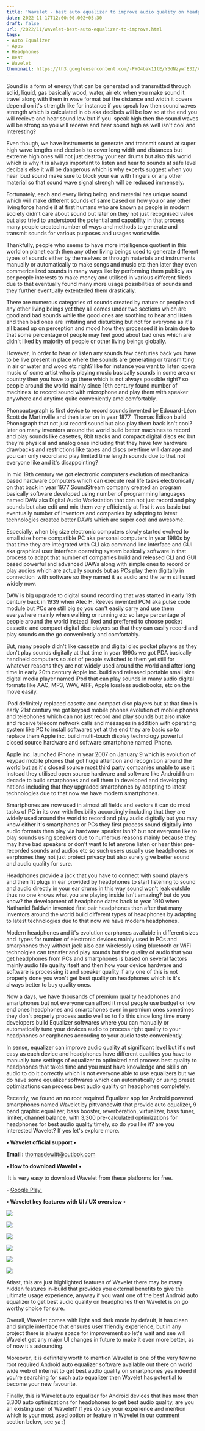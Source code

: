 ```yaml
---
title: 'Wavelet - best auto equalizer to improve audio quality on headphones.'
date: 2022-11-17T12:00:00.002+05:30
draft: false
url: /2022/11/wavelet-best-auto-equalizer-to-improve.html
tags: 
- Auto Equalizer
- Apps
- Headphones
- Best
- Wavelet
thumbnail: https://lh3.googleusercontent.com/-PYO4bak11tE/Y3dNzywfE3I/AAAAAAAAO_4/7wOcr7ReV0ocLUxqsalTUCzz42a81NenQCNcBGAsYHQ/s1600/1668763083345405-0.png
---
```


  

  

  

Sound is a form of energy that can be generated and transmitted through solid, liquid, gas basically wood, water, air etc when you make sound it travel along with them in wave format but the distance and width it covers depend on it's strength like for instance if you speak low then sound waves strength which is calculated in db aka decibels will be low so at the end you will recieve and hear sound low but if you  speak high then the sound waves will be strong so you will receive and hear sound high as well isn't cool and Interesting?

  

Even though, we have instruments to generate and transmit sound at super high wave lengths and decibals to cover long width and distances but extreme high ones will not just destroy your ear drums but also this world which is why it is always important to listen and hear to sounds at safe level decibals else it will be dangerous which is why experts suggest when you hear loud sound make sure to block your ear with fingers or any other material so that sound wave signal strengh will be reduced immensely.

  

Fortunately, each and every living being  and material has unique sound which will make different sounds of same based on how you or any other living force handle it at first humans who are known as people in modern society didn't care about sound but later on they not just recognised value but also tried to understood the potential and capability in that process many people created number of ways and methods to generate and transmit sounds for various purposes and usages worldwide.

  

Thankfully, people who seems to have more intelligence quotient in this world on planet earth then any other living beings used to generate different types of sounds either by themselves or through materials and instruments manually or automatically to make songs and music etc then later they even commericalized sounds in many ways like by performing them publicly as per people interests to make money and utilised in various different fileds due to that eventually found many more usage possibilities of sounds and they further eventually extenteded them drastically.

  

There are numerous categories of sounds created by nature or people and any other living beings yet they all comes under two sections which are good and bad sounds while the good ones are soothing to hear and listen and then bad ones are irritating and disturbing but not for everyone as it's all based up on perception and mood how they processed it in brain due to that some percentage of people may feel good about bad ones which are didn't liked by majority of people or other living beings globally.

  

However, In order to hear or listen any sounds few centuries back you have to be live present in place where the sounds are generating or transmitting in air or water and wood etc right? like for instance you want to listen opera music of some artist who is playing music basically sounds in some area or country then you have to go there which is not always possible right? so people around the world mainly since 19th century found number of machines  to record sound with microphone and play them with speaker anywhere and anytime quite conveniently amd comfortably.

  

Phonoautograph is first device to record sounds invented by Édouard-Léon Scott de Martinville and then later on in year 1877  Thomas Edison build Phonograph that not just record sound but also play them back isn't cool? later on many inventors around the world build better machines to record and play sounds like casettes, 8bit tracks and compact digital discs etc but they're physical and analog ones including that they have few hardware drawbacks and restrictions like tapes and discs overtime will damage and you can only record and play limited time length sounds due to that not everyone like and it's disappointing?

  

In mid 19th century we got electronic computers evolution of mechanical based hardware computers which can execute real life tasks electronically on that back in year 1977 SoundStream company created an program basically software developed using number of programming languages named DAW aka Digital Audio Workstation that can not just record and play sounds but also edit and mix them very efficiently at first it was basic but eventually number of inventors and companies by adapting to latest technologies created better DAWs which are super cool and awesome.

  

Especially, when big size electronic computers slowly started evolved to small size home compatible PC aka personal computers in year 1980s by that time they are integrated with CLI aka command line interface and GUI aka graphical user interface operating system basically software in that process to adapt that number of companies build and released CLI and GUI based powerful and advanced DAWs along with simple ones to record or play audios which are actually sounds but as PCs play them digitally in connection  with software so they named it as audio and the term still used widely now.

  

DAW is big upgrade to digital sound recording that was started in early 19th century back in 1939 when Alec H. Reeves invented PCM aka pulse code module but PCs are still big so you can't easily carry and use them everywhere mainly when walking or running etc so large percentage of people around the world instead liked and preffered to choose pocket cassette and compact digital disc players so that they can easily record and play sounds on the go conveniently and comfortably.

  

But, many people didn't like cassette and digital disc pocket players as they don't play sounds digitally at that time in year 1990s we got PDA basically handheld computers so alot of people switched to them yet still for whatever reasons they are not widely used around the world and after long time in early 20th century Apple inc. build and released portable small size digital media player named iPod that can play sounds in many audio digital formats like AAC, MP3, WAV, AIFF, Apple lossless audiobooks, etc on the move easily.

  

iPod definitely replaced casette and compact disc players but at that time in early 21st century we got keypad mobile phones evolution of mobile phones and telephones which can not just record and play sounds but also make and receive telecom network calls and messages in addition with operating system like PC to install softwares yet at the end they are basic so to replace them Apple inc. build multi-touch display technology powerful closed source hardware and software smartphone named iPhone.

  

Apple inc. launched iPhone in year 2007 on January 9 which is evolution of keypad mobile phones that got huge attention and recognition around the world but as it's closed source most third party companies unable to use it instead they utilised open source hardware and software like Android from decade to build smarphones and sell them in developed and developing nations including that they upgraded smartphones by adapting to latest technologies due to that now we have modern smartphones.

  

Smartphones are now used in almost all fields and sectors it can do most tasks of PC in its own with flexibility accordingly including that they are widely used around the world to record and play audio digitally but you may know either it's smartphones or PCs they first process sound digitally into audio formats then play via hardware speaker isn't? but not everyone like to play sounds using speakers due to numerous reasons mainly because they may have bad speakers or don't want to let anyone listen or hear thier pre-recorded sounds and audios etc so such users usually use headphones or earphones they not just protect privacy but also surely give better sound and audio quality for sure.

  

Headphones provide a jack that you have to connect with sound players and then fit plugs in ear provided by headphones to start listening to sound and audio directly in your ear drums in this way sound won't leak outslde thus no one knows what you are playing inside isn't amazing? but do you know? the development of headphone dates back to year 1910 when Nathaniel Baldwin invented first pair headphones then after that many inventors around the world build different types of headphones by adapting to latest technologies due to that now we have modern headphones.

  

Modern headphones and it's evolution earphones available in different sizes and  types for number of electronic devices mainly used in PCs and smarphones they without jack also can wirelessly using bluetooth or WiFi technolgies can transfer and play sounds but the quality of audio that you get headphones from PCs and smartphones is based on several factors mainly audio file quality itself and then how your device hardware and software is processing it and speaker quality if any one of this is not properly done you won't get best quality on headphones which is it's always better to buy quality ones.

  

Now a days, we have thousands of premium quality headphones and smartphones but not everyone can afford it most people use budget or low end ones headphones and smartphones even in premium ones sometimes they don't properly process audio well so to fix this since long time many developers build Equalizer softwares where you can manually or automatically tune your devices audio to process right quality to your headphones or earphones according to your audio taste conveniently.

  

In sense, equalizer can improve audio quality at significant level but it's not easy as each device and headphones have different qualities you have to manually tune settings of equalizer to optimized and process best quality to headphones that takes time and you must have knowledge and skills on audio to do it correctly which is not everyone able to use equalizers but we do have some equalizer softwares which can automatically or using preset optimizations can process best audio quality on headphones completely.

  

  

Recently, we found an no root required Equalizer app for Android powered smartphones named Wavelet by pittvandewitt that provide auto equalizer, 9 band graphic equalizer, bass booster, reverberation, virtualizer, bass tuner, limiter, channel balance, with 3,300 pre-calculated optimizations for headphones for best audio quality timely, so do you like it? are you interested Wavelet? If yes let's explore more.

  

**• Wavelet official support •**

**Email :** [thomasdewitt@outlook.com](mailto:thomasdewitt@outlook.com)

**• How to download Wavelet •**

 It is very easy to download Wavelet from these platforms for free.

  

\- [Google Play ](https://play.google.com/store/apps/details?id=com.pittvandewitt.wavelet)

**• Wavelet key features with UI / UX overview •**

 **![](https://lh3.googleusercontent.com/-U2gihjznJN0/Y3dNy9vP15I/AAAAAAAAO_0/KGMR9DdHNvgkV5O0xG1pFhEXfA0nczhDwCNcBGAsYHQ/s1600/1668763080347042-1.png)** 

 **![](https://lh3.googleusercontent.com/-jXJTJzGn-3o/Y3dNyFI3eoI/AAAAAAAAO_w/Jftj3R2-fuEFgamoJFe-rAFgmsznAvU5QCNcBGAsYHQ/s1600/1668763076916571-2.png)** 

 **![](https://lh3.googleusercontent.com/-G5VELJPdC7w/Y3dNxVwJ0DI/AAAAAAAAO_s/sm5SWEF7eKUxIz8NjryUg_BXLQ6wY1qvwCNcBGAsYHQ/s1600/1668763073525810-3.png)** 

 ![](https://lh3.googleusercontent.com/-BV0Kh2vnBSU/Y3dNwabTL9I/AAAAAAAAO_o/ckqrAh9jMYICuaoWseIcrw50DiDZiJ5rwCNcBGAsYHQ/s1600/1668763069976579-4.png) 

  

  

 ![](https://lh3.googleusercontent.com/-AabZUk8VY28/Y3dNvnfnRjI/AAAAAAAAO_k/GPmAHX47m7MsM8HawPZ_KuQ3Apnjd_HMwCNcBGAsYHQ/s1600/1668763066228918-5.png) 

  

 ![](https://lh3.googleusercontent.com/-htKQrcYFJrc/Y3dNuvrWWTI/AAAAAAAAO_g/NfVFPwaZ5Sk1bTT-JdHIBqpxgd1fn3LkgCNcBGAsYHQ/s1600/1668763062396572-6.png) 

  

  

Atlast, this are just highlighted features of Wavelet there may be many hidden features in-build that provides you external benefits to give the ultimate usage experience, anyway if you want one of the best Android auto equalizer to get best audio quality on headphones then Wavelet is on go worthy choice for sure.

  

Overall, Wavelet comes with light and dark mode by default, it has clean and simple interface that ensures user friendly experience, but in any project there is always space for improvement so let's wait and see will Wavelet get any major UI changes in future to make it even more better, as of now it's astounding.

  

Moreover, it is definitely worth to mention Wavelet is one of the very few no root required Android auto equalizer software available out there on world wide web of internet to get best audio quality on smartphones yes indeed if you're searching for such auto equalizer then Wavelet has potential to become your new favourite.

  

Finally, this is Wavelet auto equalizer for Android devices that has more then 3,300 auto optimizations for headphones to get best audio quality, are you an existing user of Wavelet? If yes do say your experience and mention which is your most used option or feature in Wavelet in our comment section below, see ya :)
